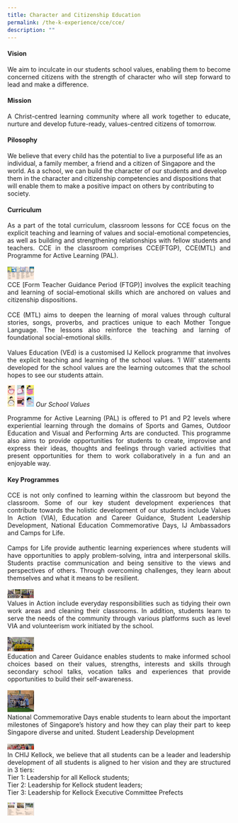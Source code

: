 ```yaml
---
title: Character and Citizenship Education
permalink: /the-k-experience/cce/cce/
description: ""
---
```

<h4>Vision</h4>
<p align="justify">We aim to inculcate in our students school values, enabling them to become concerned citizens with the strength of character who will step forward to lead and make a difference. </p>
<h4>Mission </h4>
<p align="justify">A Christ-centred learning community where all work together to educate, nurture and develop future-ready, values-centred citizens of tomorrow. </p>
<h4>Pilosophy</h4>
We believe that every child has the potential to live a purposeful life as an individual,  a family member, a friend and a citizen of Singapore and the world. As a school, we can build the character of our students and develop them in the character and citizenship competencies and dispositions that will enable them to make a positive impact on others by contributing to society. <p></p>
<h4>Curriculum</h4>
<p align="justify">As a part of the total curriculum, classroom lessons for CCE focus on the explicit teaching and learning of values and social-emotional competencies, as well as building and strengthening relationships with fellow students and teachers. CCE in the classroom comprises CCE(FTGP), CCE(MTL) and Programme for Active Learning (PAL). <br><br>
<img src="/images/2023/CCE/CCE_1.jpg" width="60"><br>
CCE [Form Teacher Guidance Period (FTGP)] involves the explicit teaching and learning of social-emotional skills which are anchored on values and citizenship dispositions. <br><br>
CCE (MTL) aims to deepen the learning of moral values through cultural stories, songs, proverbs, and practices unique to each Mother Tongue Language. The lessons also reinforce the teaching and larning of foundational social-emotional skills. <br><br>
Values Education (VEd) is a customised IJ Kellock programme that involves the explicit teaching and learning of the school values. ‘I Will’ statements developed for the school values are the learning outcomes that the school hopes to see our students attain. </p>
<img src="/images/2023/CCE/CCE_2.jpg" width="60">
<i>Our School Values</i>

<p align="justify">Programme for Active Learning (PAL) is offered to P1 and P2 levels where experiential learning through the domains of Sports and Games, Outdoor Education and Visual and Performing Arts are conducted. This programme also aims to provide opportunities for students to create, improvise and express their ideas, thoughts and feelings through varied activities that present opportunities for them to work collaboratively in a fun and an enjoyable way.</p>

<h4>Key Programmes</h4>

<p align="justify">CCE is not only confined to learning within the classroom but beyond the classroom. Some of our key student development experiences that contribute towards the holistic development of our students include Values In Action (VIA), Education and Career Guidance, Student Leadership Development, National Education Commemorative Days, IJ Ambassadors and Camps for Life. <br><br>
Camps for Life provide authentic learning experiences where students will have opportunities to apply problem-solving, intra and interpersonal skills. Students practise communication and being sensitive to the views and perspectives of others. Through overcoming challenges, they learn about themselves and what it means to be resilient. <br><br>
	<img src="/images/2023/CCE/CCE_3.jpg" width="60"><br>
Values in Action include everyday responsibilities such as tidying their own work areas and cleaning their classrooms. In addition, students learn to serve the needs of the community through various platforms such as level VIA and volunteerism work initiated by the school. <br><br>
	<img src="/images/2023/CCE/CCE_11.jpg" width="60"><br>
Education and Career Guidance enables students to make informed school choices based on their values, strengths, interests and skills through secondary school talks, vocation talks and experiences that provide opportunities to build their self-awareness. <br><br>
	<img src="/images/2023/CCE/CCE_6.jpg" width="60"><br>
National Commemorative Days enable students to learn about the important milestones of Singapore’s history and how they can play their part to keep Singapore diverse and united.
Student Leadership Development <br><br>
		<img src="/images/2023/CCE/CCE_12.jpg" width="60"><br>
In CHIJ Kellock, we believe that all students can be a leader and leadership development of all students is aligned to her vision and they are structured in 3 tiers:<br>
Tier 1: Leadership for all Kellock students;<br>
Tier 2: Leadership for Kellock student leaders;<br>
Tier 3: Leadership for Kellock Executive Committee Prefects</p>

<img src="/images/2023/CCE/CCE_10.jpg" width="60">